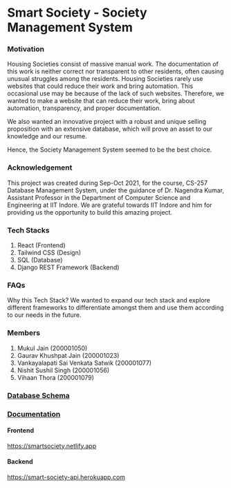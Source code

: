 # Smart Society - Society Management System

### Motivation
Housing Societies consist of massive manual work. The documentation of this work is neither correct nor transparent to other residents, often causing unusual struggles among the residents.
Housing Societies rarely use websites that could reduce their work and bring automation. This occasional use may be because of the lack of such websites. Therefore, we wanted to make a website that can reduce their work, bring about automation, transparency, and proper documentation.

We also wanted an innovative project with a robust and unique selling proposition with an extensive database, which will prove an asset to our knowledge and our resume.

Hence, the Society Management System seemed to be the best choice.

### Acknowledgement
This project was created during Sep-Oct 2021, for the course, CS-257 Database Management System, under the guidance of Dr. Nagendra Kumar, Assistant Professor in the Department of Computer Science and Engineering at IIT Indore. We are grateful towards IIT Indore and him for providing us the opportunity to build this amazing project.

### Tech Stacks
1. React (Frontend)
2. Tailwind CSS (Design)
3. SQL (Database)
4. Django REST Framework (Backend)

### FAQs
Why this Tech Stack?
We wanted to expand our tech stack and explore different frameworks to differentiate amongst them and use them according to our needs in the future.

### Members
1. Mukul Jain (200001050)
2. Gaurav Khushpat Jain (200001023)
3. Vankayalapati Sai Venkata Satwik (200001077)
4. Nishit Sushil Singh (200001056)
5. Vihaan Thora (200001079)

### [Database Schema](https://drawsql.app/society-management/diagrams/smart-society)

### [Documentation](https://drive.google.com/file/d/1GKu46nh8Qgu4SWw_d-HYCSxw-t6daj8k/view?usp=sharing)

#### Frontend
https://smartsociety.netlify.app

#### Backend
https://smart-society-api.herokuapp.com

